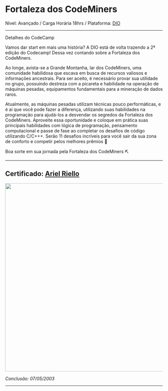 # Fortaleza dos CodeMiners

Nivel: Avançado / Carga Horária 18hrs / Plataforma: [DIO](https://www.dio.me)

---
Detalhes do CodeCamp

Vamos dar start em mais uma história? A DIO está de volta trazendo a 2ª edição do Codecamp! Dessa vez contando sobre a Fortaleza dos CodeMiners.

Ao longe, avista-se a Grande Montanha, lar dos CodeMiners, uma comunidade habilidosa que escava em busca de recursos valiosos e informações ancestrais. Para ser aceito, é necessário provar sua utilidade no grupo, possuindo destreza com a picareta e habilidade na operação de máquinas pesadas, equipamentos fundamentais para a mineração de dados raros.

Atualmente, as máquinas pesadas utilizam técnicas pouco performáticas, e é aí que você pode fazer a diferença, utilizando suas habilidades na programação para ajudá-los a desvendar os segredos da Fortaleza dos CodeMiners. Aproveite essa oportunidade e coloque em prática suas principais habilidades com lógica de programação, pensamento computacional e passe de fase ao completar os desafios de código utilizando C/C+++. Serão 11 desafios incríveis para você sair da sua zona de conforto e competir pelos melhores prêmios 🤩

Boa sorte em sua jornada pela Fortaleza dos CodeMiners ⛏️

---

## Certificado: [Ariel Riello](https://www.dio.me/certificate/AC2DBFF4/share)

<img src="https://hermes.digitalinnovation.one/certificates/cover/AC2DBFF4.jpg" width="600">

*Conclusão: 07/05/2003*

---